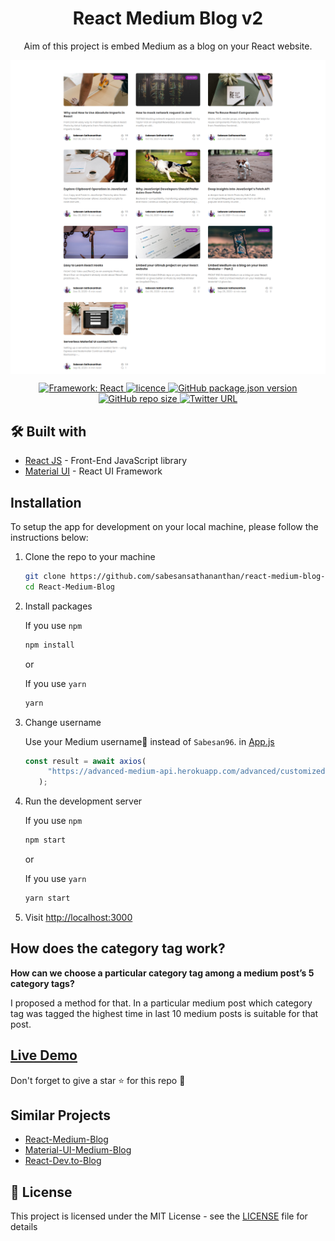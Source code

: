 <h1 align='center'>React Medium Blog v2</h1>

<p align="center">
Aim of this project is embed Medium as a blog on your React website.
</p>
<img alt="UI" src="./docs/screenhot.png"  align='center'/>
<br />
<p align="center">
   <a href="https://github.com/sabesansathananthan/react-medium-blog-v2">
      <img alt="Framework: React" src="https://badges.aleen42.com/src/react.svg" />
    </a><a href="https://github.com/sabesansathananthan/react-medium-blog-v2/blob/main/.github/LICENSE">
      <img alt="licence" src="https://img.shields.io/github/license/sabesansathananthan/react-medium-blog-v2" />
    </a><a href="https://github.com/sabesansathananthan/react-medium-blog-v2">
      <img alt="GitHub package.json version" src="https://img.shields.io/github/package-json/v/sabesansathananthan/react-medium-blog-v2" />
    </a><a href="https://github.com/sabesansathananthan/react-medium-blog-v2">
      <img alt="GitHub repo size" src="https://img.shields.io/github/repo-size/sabesansathananthan/react-medium-blog-v2?color=ff69b4" />
    </a><a href="https://twitter.com/intent/tweet?text=Wow,%20I%20used%20React-medium-blog.%20That%20is%20excellent.%20Thank%20you%20@TheSabesan">
      <img alt="Twitter URL" src="https://img.shields.io/twitter/url?style=social&url=https%3A%2F%2Ftwitter.com%2FTheSabesan" />
    </a>
      
</p>

## 🛠️ Built with

- [React JS](https://reactjs.org/) - Front-End JavaScript library
- [Material UI](https://material-ui.com/) - React UI Framework

## Installation

To setup the app for development on your local machine, please follow the instructions below:

1. Clone the repo to your machine

   ```bash
   git clone https://github.com/sabesansathananthan/react-medium-blog-v2.git
   cd React-Medium-Blog
   ```

2. Install packages

   If you use `npm`

   ```bash
   npm install
   ```

   or

   If you use `yarn`

   ```bash
   yarn
   ```

3. Change username

   Use your Medium username👤 instead of `Sabesan96`. in [App.js](./src/App.js)

   ```JavaScript
   const result = await axios(
        "https://advanced-medium-api.herokuapp.com/advanced/customized/user/sabesan96"
      );
   ```

4. Run the development server

   If you use `npm`

   ```bash
   npm start
   ```

   or

   If you use `yarn`

   ```bash
   yarn start
   ```

5. Visit <http://localhost:3000>
   <br />

## How does the category tag work?

**How can we choose a particular category tag among a medium post’s 5 category tags?**

I proposed a method for that. In a particular medium post which category tag was tagged the highest time in last 10 medium posts is suitable for that post.
<br />

## [Live Demo](https://react-medium-blog-v2.vercel.app/)

Don't forget to give a star :star: for this repo :slightly_smiling_face:

## Similar Projects

- [React-Medium-Blog](https://github.com/sabesansathananthan/React-Medium-Blog)
- [Material-UI-Medium-Blog](https://github.com/sabesansathananthan/material-ui-medium-blog)
- [React-Dev.to-Blog](https://github.com/sabesansathananthan/react-dev.to-blog)

## 📄 License

This project is licensed under the MIT License - see the [LICENSE](./.github/LICENSE) file for details
